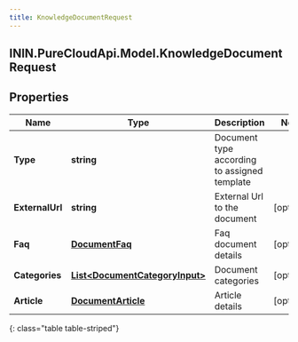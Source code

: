 ```yaml
---
title: KnowledgeDocumentRequest
---
```

## ININ.PureCloudApi.Model.KnowledgeDocumentRequest

## Properties

|Name | Type | Description | Notes|
|------------ | ------------- | ------------- | -------------|
| **Type** | **string** | Document type according to assigned template | |
| **ExternalUrl** | **string** | External Url to the document | [optional] |
| **Faq** | [**DocumentFaq**](DocumentFaq.html) | Faq document details | [optional] |
| **Categories** | [**List&lt;DocumentCategoryInput&gt;**](DocumentCategoryInput.html) | Document categories | [optional] |
| **Article** | [**DocumentArticle**](DocumentArticle.html) | Article details | [optional] |
{: class="table table-striped"}



